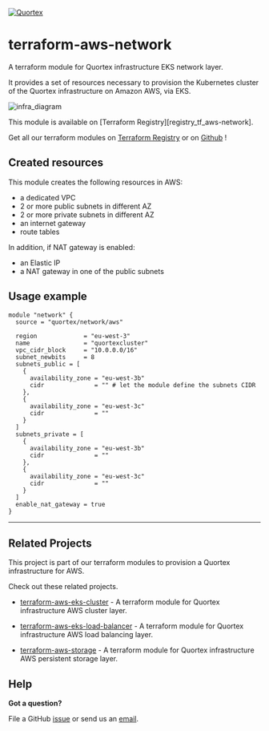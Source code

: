 
[![Quortex][logo]](https://quortex.io)

# terraform-aws-network

A terraform module for Quortex infrastructure EKS network layer.

It provides a set of resources necessary to provision the Kubernetes cluster of the Quortex infrastructure on Amazon AWS, via EKS.

![infra_diagram]

This module is available on [Terraform Registry][registry_tf_aws-network].

Get all our terraform modules on [Terraform Registry][registry_tf_modules] or on [Github][github_tf_modules] !

## Created resources

This module creates the following resources in AWS:

- a dedicated VPC
- 2 or more public subnets in different AZ
- 2 or more private subnets in different AZ
- an internet gateway
- route tables

In addition, if NAT gateway is enabled:

- an Elastic IP
- a NAT gateway in one of the public subnets

## Usage example

```
module "network" {
  source = "quortex/network/aws"

  region             = "eu-west-3"
  name               = "quortexcluster"
  vpc_cidr_block     = "10.0.0.0/16"
  subnet_newbits     = 8
  subnets_public = [
    {
      availability_zone = "eu-west-3b"
      cidr              = "" # let the module define the subnets CIDR
    },
    {
      availability_zone = "eu-west-3c"
      cidr              = ""
    }
  ]
  subnets_private = [
    {
      availability_zone = "eu-west-3b"
      cidr              = ""
    },
    {
      availability_zone = "eu-west-3c"
      cidr              = ""
    }
  ]
  enable_nat_gateway = true
}

```

---

## Related Projects

This project is part of our terraform modules to provision a Quortex infrastructure for AWS.

Check out these related projects.

- [terraform-aws-eks-cluster][registry_tf_aws-eks_cluster] - A terraform module for Quortex infrastructure AWS cluster layer.

- [terraform-aws-eks-load-balancer][registry_tf_aws-eks_load_balancer] - A terraform module for Quortex infrastructure AWS load balancing layer.

- [terraform-aws-storage][registry_tf_aws-eks_storage] - A terraform module for Quortex infrastructure AWS persistent storage layer.

## Help

**Got a question?**

File a GitHub [issue](https://github.com/quortex/terraform-aws-network/issues) or send us an [email][email].


  [logo]: https://storage.googleapis.com/quortex-assets/logo.webp
  [infra_diagram]: https://storage.googleapis.com/quortex-assets/infra_aws_002.jpg

  [email]: mailto:info@quortex.io

  [registry_tf_modules]: https://registry.terraform.io/modules/quortex
  [registry_tf_aws-eks_network]: https://registry.terraform.io/modules/quortex/network/aws
  [registry_tf_aws-eks_cluster]: https://registry.terraform.io/modules/quortex/eks-cluster/aws
  [registry_tf_aws-eks_load_balancer]: https://registry.terraform.io/modules/quortex/load-balancer/aws
  [registry_tf_aws-eks_storage]: https://registry.terraform.io/modules/quortex/storage/aws
  [github_tf_modules]: https://github.com/quortex?q=terraform-
